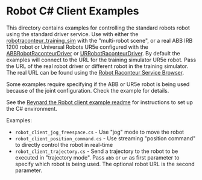 # Robot C\# Client Examples

This directory contains examples for controlling the standard robots robot using the standard driver service.
Use with either the [robotraconteur_training_sim](https://github.com/robotraconteur-contrib/robotraconteur_training_sim)
with the "multi-robot scene", or a real ABB IRB 1200 robot or Universal Robots UR5e
configured with the [ABBRobotRaconteurDriver](https://github.com/robotraconteur-contrib/ABBRobotRaconteurDriver) or
[URRobotRaconteurDriver](https://github.com/robotraconteur-contrib/URRobotRaconteurDriver).
By default the examples will connect to the URL for the training
simulator UR5e robot. Pass the URL of the real robot driver or different robot in the training simulator.
The real URL can be found using the
[Robot Raconteur Service Browser](https://github.com/robotraconteur/RobotRaconteur_ServiceBrowser).

Some examples require specifying if the ABB or UR5e robot is being used because of the joint configuration.
Check the example for details.

See the [Reynard the Robot client example readme](../../../reynard_the_robot/cs/client/README.md)
for instructions to set up the C\# environment.

Examples:

- `robot_client_jog_freespace.cs` - Use "jog" mode to move the robot
- `robot_client_position_command.cs` - Use streaming "position command" to directly control the robot in real-time
- `robot_client_trajectory.cs` - Send a trajectory to the robot to be executed in "trajectory mode". Pass `abb` or `ur`
  as first parameter to specify which robot is being used. The optional robot URL is the second parameter.
